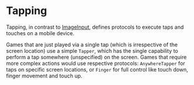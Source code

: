 # Tapping

Tapping, in contrast to [ImageInput](../ImageInput), defines protocols to execute taps and touches on a mobile device.

Games that are just played via a single tap (which is irrespective of the screen location) use a simple `Tapper`, which has the single capability to perform a tap somewhere (unspecified) on the screen. Games that require more complex actions would use respective protocols: `AnywhereTapper` for taps on specific screen locations, or `Finger` for full control like touch down, finger movement and touch up.







